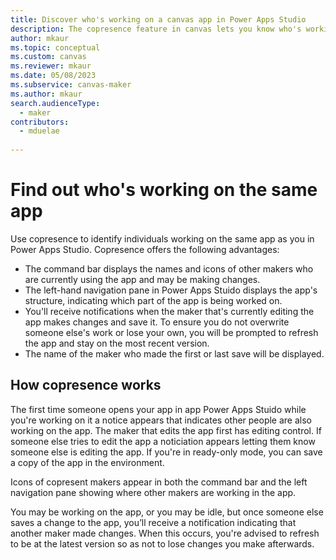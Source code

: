 ```yaml
---
title: Discover who's working on a canvas app in Power Apps Studio
description: The copresence feature in canvas lets you know who's working on the app.
author: mkaur
ms.topic: conceptual
ms.custom: canvas
ms.reviewer: mkaur
ms.date: 05/08/2023
ms.subservice: canvas-maker
ms.author: mkaur
search.audienceType: 
  - maker
contributors:
  - mduelae
  
---
```


# Find out who's working on the same app

Use copresence to identify individuals working on the same app as you in Power Apps Studio. Copresence offers the following advantages:

- The command bar displays the names and icons of other makers who are currently using the app and may be making changes. 
- The left-hand navigation pane in Power Apps Stuido displays the app's structure, indicating which part of the app is being worked on. 
- You'll receive notifications when the maker that's currently editing the app makes changes and save it. To ensure you do not overwrite someone else's work or lose your own, you will be prompted to refresh the app and stay on the most recent version. 
- The name of the maker who made the first or last save will be displayed. 

## How copresence works

The first time someone opens your app in app Power Apps Stuido while you're working on it a notice appears that indicates other people are also working on the app. The maker that edits the app first has editing control. If someone else tries to edit the app a noticiation appears letting them know someone else is editing the app. If you're in ready-only mode, you can save a copy of the app in the environment.  

Icons of copresent makers appear in both the command bar and the left navigation pane showing where other makers are working in the app.

You may be working on the app, or you may be idle, but once someone else saves a change to the app, you’ll receive a notification indicating that another maker made changes. When this occurs, you're advised to refresh to be at the latest version so as not to lose changes you make afterwards.
